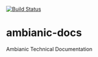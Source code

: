 [![Build Status](https://travis-ci.org/ambianic/ambianic-docs.svg?branch=master)](https://travis-ci.org/ambianic/ambianic-docs)

# ambianic-docs
Ambianic Technical Documentation

